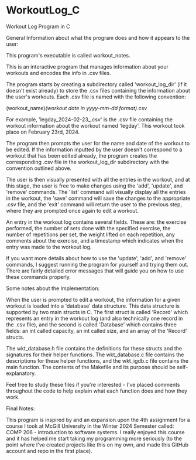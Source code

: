 # WorkoutLog_C
Workout Log Program in C

General Information about what the program does and how it appears to the user:

This program's executable is called workout_notes.

This is an interactive program that manages information about your workouts and encodes the info in .csv files.

The program starts by creating a subdirectory called 'workout_log_dir' (if it doesn't exist already) to store the
.csv files containing the information about the user's workouts. Each .csv file is named with the following convention:

(workout_name)_(workout date in yyyy-mm-dd format)_.csv

For example, 'legday_2024-02-23_.csv' is the .csv file containing the workout information about the workout named
'legday'. This workout took place on February 23rd, 2024.

The program then prompts the user for the name and date of the workout to be edited. If the information
inputted by the user doesn't correspond to a workout that has been edited already, the program creates the
corresponding .csv file in the workout_log_dir subdirectory with the convention outlined above.

The user is then visually presented with all the entries in the workout, and at this stage, the user is free
to make changes using the 'add', 'update', and 'remove' commands. The 'list' command will visually display all
the entries in the workout, the 'save' command will save the changes to the appropriate .csv file, and the 'exit'
command will return the user to the previous step, where they are prompted once again to edit a workout.

An entry in the workout log contains several fields. These are: the exercise performed, the number of sets done with
the specified exercise, the number of repetitions per set, the weight lifted on each repetition, any comments about
the exercise, and a timestamp which indicates when the entry was made to the workout log.

If you want more details about how to use the 'update', 'add', and 'remove' commands, I suggest running the program
for yourself and trying them out. There are fairly detailed error messages that will guide you on how to use these 
commands properly.

Some notes about the Implementation:

When the user is prompted to edit a workout, the information for a given workout is loaded into a 'database' data structure.
This data structure is supported by two main structs in C. The first struct is called 'Record' which represents an entry in
the workout log (and also technically one record in the .csv file), and the second is called 'Database' which contains three
fields: an int called capacity, an int called size, and an array of the 'Record' structs.

The wkt_database.h file contains the definitions for these structs and the signatures for their helper functions. The
wkt_database.c file contains the descriptions for these helper functions, and the wkt_igdb.c file contains the main function.
The contents of the Makefile and its purpose should be self-explanatory.

Feel free to study these files if you're interested - I've placed comments throughout the code to help explain what each 
function does and how they work.

Final Notes:

This program is inspired by and an expansion upon the 4th assignment for a course I took at McGill University in the Winter 2024 Semester
called: COMP 206 - introduction to software systems. I really enjoyed this course and it has helped me start taking my
programming more seriously (to the point where I've created projects like this on my own, and made this GitHub account and repo 
in the first place).
